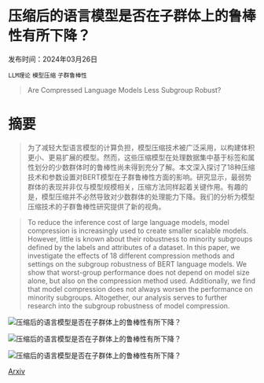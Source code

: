 # 压缩后的语言模型是否在子群体上的鲁棒性有所下降？

发布时间：2024年03月26日

`LLM理论` `模型压缩` `子群鲁棒性`

> Are Compressed Language Models Less Subgroup Robust?

# 摘要

> 为了减轻大型语言模型的计算负担，模型压缩技术被广泛采用，以构建体积更小、更易扩展的模型。然而，这些压缩模型在处理数据集中基于标签和属性划分的少数群体时的鲁棒性尚未得到充分了解。本文深入探讨了18种压缩技术和参数设置对BERT模型在子群鲁棒性方面的影响。研究显示，最弱势群体的表现并非仅与模型规模相关，压缩方法同样起着关键作用。有趣的是，模型压缩并不必然导致对少数群体的处理能力下降。我们的分析为模型压缩技术的子群鲁棒性研究提供了新的视角。

> To reduce the inference cost of large language models, model compression is increasingly used to create smaller scalable models. However, little is known about their robustness to minority subgroups defined by the labels and attributes of a dataset. In this paper, we investigate the effects of 18 different compression methods and settings on the subgroup robustness of BERT language models. We show that worst-group performance does not depend on model size alone, but also on the compression method used. Additionally, we find that model compression does not always worsen the performance on minority subgroups. Altogether, our analysis serves to further research into the subgroup robustness of model compression.

![压缩后的语言模型是否在子群体上的鲁棒性有所下降？](../../../paper_images/2403.17811/x1.png)

![压缩后的语言模型是否在子群体上的鲁棒性有所下降？](../../../paper_images/2403.17811/x2.png)

![压缩后的语言模型是否在子群体上的鲁棒性有所下降？](../../../paper_images/2403.17811/x3.png)

[Arxiv](https://arxiv.org/abs/2403.17811)